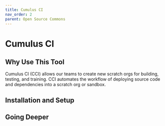 ```yaml
---
title: Cumulus CI
nav_order: 2
parent: Open Source Commons
---
```


# Cumulus CI

##  Why Use This Tool
Cumulus CI (CCI) allows our teams to create new scratch orgs for building, testing, and training. CCI automates the workflow of deploying source code and dependencies into a scratch org or sandbox. 


## Installation and Setup


## Going Deeper

